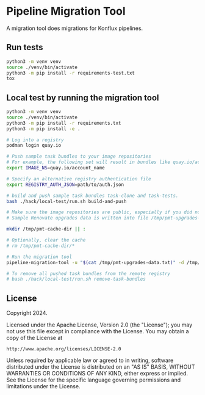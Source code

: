 # Pipeline Migration Tool

A migration tool does migrations for Konflux pipelines.

## Run tests

```bash
python3 -m venv venv
source ./venv/bin/activate
python3 -m pip install -r requirements-test.txt
tox
```

## Local test by running the migration tool

```bash
python3 -m venv venv
source ./venv/bin/activate
python3 -m pip install -r requirements.txt
python3 -m pip install -e .

# Log into a registry
podman login quay.io

# Push sample task bundles to your image repositories
# For example, the following set will result in bundles like quay.io/account_name/task-clone
export IMAGE_NS=quay.io/account_name

# Specify an alternative registry authentication file
export REGISTRY_AUTH_JSON=path/to/auth.json

# build and push sample task bundles task-clone and task-tests.
bash ./hack/local-test/run.sh build-and-push

# Make sure the image repositories are public, especially if you did not create them before running the above command.
# Sample Renovate upgrades data is written into file /tmp/pmt-upgrades-data.txt

mkdir /tmp/pmt-cache-dir || :

# Optionally, clear the cache
# rm /tmp/pmt-cache-dir/*

# Run the migration tool
pipeline-migration-tool -u "$(cat /tmp/pmt-upgrades-data.txt)" -d /tmp/pmt-cache-dir

# To remove all pushed task bundles from the remote registry
# bash ./hack/local-test/run.sh remove-task-bundles
```

## License

Copyright 2024.

Licensed under the Apache License, Version 2.0 (the "License");
you may not use this file except in compliance with the License.
You may obtain a copy of the License at

    http://www.apache.org/licenses/LICENSE-2.0

Unless required by applicable law or agreed to in writing, software
distributed under the License is distributed on an "AS IS" BASIS,
WITHOUT WARRANTIES OR CONDITIONS OF ANY KIND, either express or implied.
See the License for the specific language governing permissions and
limitations under the License.
